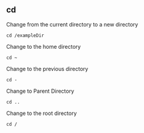 ## cd

Change from the current directory to a new directory

```
cd /exampleDir 
```

Change to the home directory

```
cd ~
```

Change to the previous directory

```
cd -
```

Change to Parent Directory
```
cd ..
```
Change to the root directory

```
cd /
```
